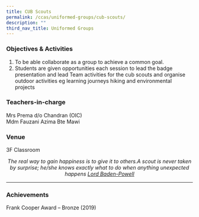 ```yaml
---
title: CUB Scouts
permalink: /ccas/uniformed-groups/cub-scouts/
description: ""
third_nav_title: Uniformed Groups
---
```

### Objectives &amp; Activities

1.  To be able collaborate as a group to achieve a common goal.
2.  Students are given opportunities each session to lead the badge presentation and lead Team activities for the cub scouts and organise outdoor activities eg learning journeys hiking and environmental projects

### Teachers-in-charge

Mrs Prema d/o Chandran (OIC) <br>
Mdm Fauzani Azima Bte Mawi

### Venue

3F Classroom

<center><i>The real way to gain happiness is to give it to others.A scout is never taken by surprise; he/she knows exactly what to do when anything unexpected happens <u>Lord Baden-Powell</u></i></center>

***

### Achievements
Frank Cooper Award – Bronze (2019)